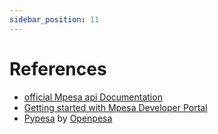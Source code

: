 ```yaml
---
sidebar_position: 11
---
```


# References

- [official Mpesa api Documentation](https://openapiportal.m-pesa.com/api-documentation)    
- [Getting started with Mpesa Developer Portal](https://dev.to/alphaolomi/getting-started-with-mpesa-developer-portal-46a4)
- [Pypesa](https://github.com/openpesa/pypesa) by [Openpesa](https://github.com/openpesa)
